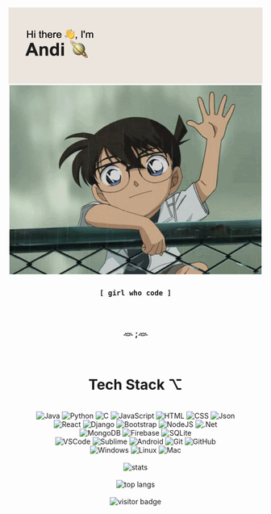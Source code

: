 <div align="center">
  <div class="header">
    <img alt="header" src="/assets/header.png" />
    <img alt="conan" src="/assets/conan.gif" />
    <h3><code>[ girl who code ]</code></h3>
    <br>
    <h3>𓁺 ;𓁺</h3>
    <br>
  </div>
  <div class="tech-stack">
    <h1>Tech Stack ⌥</h1>
    <br>
    <section>
      <img alt="Java" src="https://img.shields.io/badge/java-ED8B00.svg?style=flat-square&logo=java&logoColor=white"/>
      <img alt="Python" src="https://img.shields.io/badge/python-3776AB.svg?style=flat-square&logo=python&logoColor=white"/>
      <img alt="C" src="https://img.shields.io/badge/c-0085CA.svg?style=flat-square&logo=c&logoColor=white"/>
      <img alt="JavaScript" src="https://img.shields.io/badge/javascript-F7DF1E.svg?style=flat-square&logo=javascript&logoColor=black"/>
      <img alt="HTML" src="https://img.shields.io/badge/html-E34F26.svg?style=flat-square&logo=html5&logoColor=white"/>
      <img alt="CSS" src="https://img.shields.io/badge/css-1572B6.svg?style=flat-square&logo=css3&logoColor=white"/>
      <img alt="Json" src="https://img.shields.io/badge/json-000000.svg?style=flat-square&logo=json&logoColor=white"/>
    </section>
    <section>
      <img alt="React" src="https://img.shields.io/badge/react-61DAFB.svg?style=flat-square&logo=react&logoColor=%2320232a"/>
      <img alt="Django" src="https://img.shields.io/badge/django-292E33.svg?style=flat-square&logo=django"/>
      <img alt="Bootstrap" src="https://img.shields.io/badge/bootstrap-7952B3.svg?style=flat-square&logo=bootstrap&logoColor=white"/>
      <img alt="NodeJS" src="https://img.shields.io/badge/node.js-339933.svg?style=flat-square&logo=node.js&logoColor=white"/>
      <img alt=".Net" src="https://img.shields.io/badge/ASP.NET-5C2D91?style=flat-square&logo=.net&logoColor=white"/>
    </section>
    <section>
      <img alt="MongoDB" src ="https://img.shields.io/badge/MongoDB-4ea94b.svg?style=flat-square&logo=mongodb&logoColor=white"/>
      <img alt="Firebase" src="https://img.shields.io/badge/firebase-039BE5.svg?style=flat-square&logo=firebase"/>
      <img alt="SQLite" src ="https://img.shields.io/badge/SQLite-07405e.svg?style=flat-square&logo=sqlite&logoColor=white"/>
    </section>
    <section>
      <img alt="VSCode" src="https://img.shields.io/badge/VS Code-007ACC.svg?style=flat-square&logo=visual-studio-code&logoColor=white"/>
      <img alt="Sublime" src="https://img.shields.io/badge/sublime_text-575757.svg?style=flat-square&logo=sublime-text"/>
      <img alt="Android" src="https://img.shields.io/badge/Android Studio-3DDC84?style=flat-square&logo=android&logoColor=white"/>
      <img alt="Git" src="https://img.shields.io/badge/git-F05032.svg?style=flat-square&logo=git&logoColor=white"/>
      <img alt="GitHub" src="https://img.shields.io/badge/github-181717.svg?style=flat-square&logo=github&logoColor=white"/>
    <section>
    </section>
      <img alt="Windows" src="https://img.shields.io/badge/Windows-0078D6?style=flat-square&logo=windows&logoColor=white"/>
      <img alt="Linux" src="https://img.shields.io/badge/Linux-FCC624?style=flat-square&logo=linux&logoColor=black"/>
      <img alt="Mac" src="https://img.shields.io/badge/MacOS-292E33?style=flat-square&logo=apple&logoColor=white"/>
    </section>
  </div>
  <br>
  <div class="stats">
    <img alt="stats" src="https://github-readme-stats.vercel.app/api?username=zhininghjl&custom_title=GitHub Stats&title_color=bdaf85&text_color=595959&bg_color=ece5de&border_radius=0&show_icons=true&icon_color=9aa181&count_private=true&hide=issues" width="600px"/>
    <br>
    <br>
    <img alt="top langs" src="https://github-readme-stats.vercel.app/api/top-langs/?username=zhininghjl&layout=compact&title_color=bdaf85&text_color=595959&bg_color=ece5de&border_radius=0" width="600px"/>
    <br>
    <br>
    <img alt="visitor badge" src="https://badges.pufler.dev/visits/zhininghjl/zhininghjl?color=eff1f2"/>
  </div>
</div>
